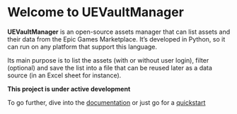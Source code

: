 Welcome to UEVaultManager
=======

**UEVaultManager** is an open-source assets manager that can list assets and
their data from the Epic Games Marketplace. It’s developed in Python, so
it can run on any platform that support this language.

Its main purpose is to list the assets (with or without user login),
filter (optional) and save the list into a file that can be reused later
as a data source (in an Excel sheet for instance).

**This project is under active development**

To go further, dive into the [documentation](docs/build/html/index.html) or just go for a [quickstart](docs/build/html/quickstart.html)
